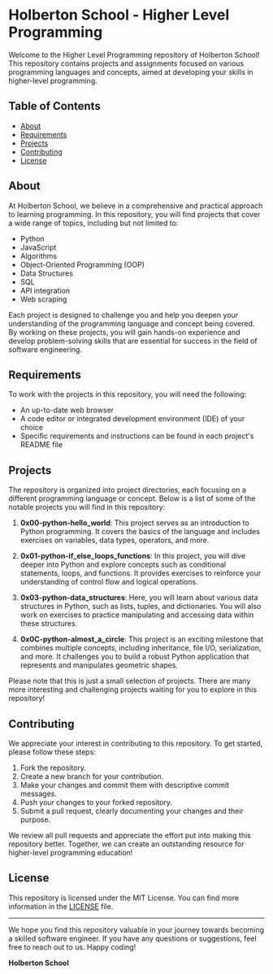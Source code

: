 # Holberton School - Higher Level Programming

Welcome to the Higher Level Programming repository of Holberton School! This repository contains projects and assignments focused on various programming languages and concepts, aimed at developing your skills in higher-level programming.

## Table of Contents

- [About](#about)
- [Requirements](#requirements)
- [Projects](#projects)
- [Contributing](#contributing)
- [License](#license)

## About

At Holberton School, we believe in a comprehensive and practical approach to learning programming. In this repository, you will find projects that cover a wide range of topics, including but not limited to:

- Python
- JavaScript
- Algorithms
- Object-Oriented Programming (OOP)
- Data Structures
- SQL
- API integration
- Web scraping

Each project is designed to challenge you and help you deepen your understanding of the programming language and concept being covered. By working on these projects, you will gain hands-on experience and develop problem-solving skills that are essential for success in the field of software engineering.

## Requirements

To work with the projects in this repository, you will need the following:

- An up-to-date web browser
- A code editor or integrated development environment (IDE) of your choice
- Specific requirements and instructions can be found in each project's README file

## Projects

The repository is organized into project directories, each focusing on a different programming language or concept. Below is a list of some of the notable projects you will find in this repository:

1. **0x00-python-hello_world**: This project serves as an introduction to Python programming. It covers the basics of the language and includes exercises on variables, data types, operators, and more.

2. **0x01-python-if_else_loops_functions**: In this project, you will dive deeper into Python and explore concepts such as conditional statements, loops, and functions. It provides exercises to reinforce your understanding of control flow and logical operations.

3. **0x03-python-data_structures**: Here, you will learn about various data structures in Python, such as lists, tuples, and dictionaries. You will also work on exercises to practice manipulating and accessing data within these structures.

4. **0x0C-python-almost_a_circle**: This project is an exciting milestone that combines multiple concepts, including inheritance, file I/O, serialization, and more. It challenges you to build a robust Python application that represents and manipulates geometric shapes.

Please note that this is just a small selection of projects. There are many more interesting and challenging projects waiting for you to explore in this repository!

## Contributing

We appreciate your interest in contributing to this repository. To get started, please follow these steps:

1. Fork the repository.
2. Create a new branch for your contribution.
3. Make your changes and commit them with descriptive commit messages.
4. Push your changes to your forked repository.
5. Submit a pull request, clearly documenting your changes and their purpose.

We review all pull requests and appreciate the effort put into making this repository better. Together, we can create an outstanding resource for higher-level programming education!

## License

This repository is licensed under the MIT License. You can find more information in the [LICENSE](LICENSE) file.

---

We hope you find this repository valuable in your journey towards becoming a skilled software engineer. If you have any questions or suggestions, feel free to reach out to us. Happy coding!

**Holberton School**
